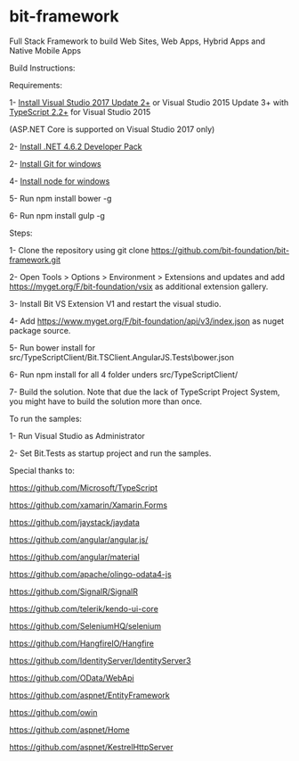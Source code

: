 # bit-framework
Full Stack Framework to build Web Sites, Web Apps, Hybrid Apps and Native Mobile Apps

Build Instructions:

Requirements: 

  1- [Install Visual Studio 2017 Update 2+](https://www.visualstudio.com/thank-you-downloading-visual-studio/?sku=Enterprise&rel=15) or Visual Studio 2015 Update 3+ with [TypeScript 2.2+](https://www.microsoft.com/en-us/download/details.aspx?id=48593) for Visual Studio 2015
  
  (ASP.NET Core is supported on Visual Studio 2017 only)
  
  2- [Install .NET 4.6.2 Developer Pack](http://go.microsoft.com/fwlink/?LinkId=780617)
  
  2- [Install Git for windows](https://git-scm.com/download/win)
  
  4- [Install node for windows](https://nodejs.org/dist/v6.10.3/node-v6.10.3-x64.msi)
  
  5- Run npm install bower -g
  
  6- Run npm install gulp -g
  
Steps:

  1- Clone the repository using git clone https://github.com/bit-foundation/bit-framework.git
  
  2- Open Tools > Options > Environment > Extensions and updates and add https://myget.org/F/bit-foundation/vsix as additional extension gallery.
  
  3- Install Bit VS Extension V1 and restart the visual studio.
  
  4- Add https://www.myget.org/F/bit-foundation/api/v3/index.json as nuget package source.
  
  5- Run bower install for src/TypeScriptClient/Bit.TSClient.AngularJS.Tests\bower.json
  
  6- Run npm install for all 4 folder unders src/TypeScriptClient/
  
  7- Build the solution. Note that due the lack of TypeScript Project System, you might have to build the solution more than once.
 
To run the samples:

  1- Run Visual Studio as Administrator
    
  2- Set Bit.Tests as startup project and run the samples.

Special thanks to:

https://github.com/Microsoft/TypeScript

https://github.com/xamarin/Xamarin.Forms

https://github.com/jaystack/jaydata

https://github.com/angular/angular.js/

https://github.com/angular/material

https://github.com/apache/olingo-odata4-js

https://github.com/SignalR/SignalR

https://github.com/telerik/kendo-ui-core

https://github.com/SeleniumHQ/selenium

https://github.com/HangfireIO/Hangfire

https://github.com/IdentityServer/IdentityServer3

https://github.com/OData/WebApi

https://github.com/aspnet/EntityFramework

https://github.com/owin

https://github.com/aspnet/Home

https://github.com/aspnet/KestrelHttpServer
